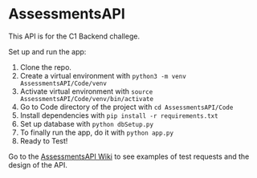 # AssessmentsAPI
This API is for the C1 Backend challege.

Set up and run the app:
  1. Clone the repo.
  2. Create a virtual environment with `python3 -m venv AssessmentsAPI/Code/venv`
  3. Activate virtual environment with `source AssessmentsAPI/Code/venv/bin/activate`
  4. Go to Code directory of the project with `cd AssessmentsAPI/Code`
  5. Install dependencies with `pip install -r requirements.txt`
  6. Set up database with `python dbSetup.py`
  7. To finally run the app, do it with `python app.py`
  8. Ready to Test! 
  
Go to the [AssessmentsAPI Wiki](https://github.com/elMolda/AssessmentsAPI/wiki) to see examples of test requests and the design of the API.
  

